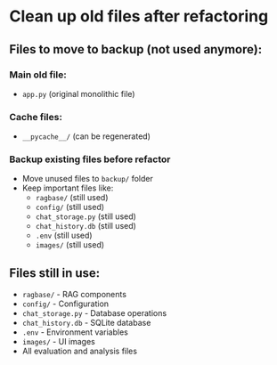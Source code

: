 # Clean up old files after refactoring

## Files to move to backup (not used anymore):

### Main old file:
- `app.py` (original monolithic file)

### Cache files:
- `__pycache__/` (can be regenerated)

### Backup existing files before refactor
- Move unused files to `backup/` folder
- Keep important files like:
  - `ragbase/` (still used)
  - `config/` (still used) 
  - `chat_storage.py` (still used)
  - `chat_history.db` (still used)
  - `.env` (still used)
  - `images/` (still used)

## Files still in use:
- `ragbase/` - RAG components
- `config/` - Configuration
- `chat_storage.py` - Database operations
- `chat_history.db` - SQLite database
- `.env` - Environment variables
- `images/` - UI images
- All evaluation and analysis files
